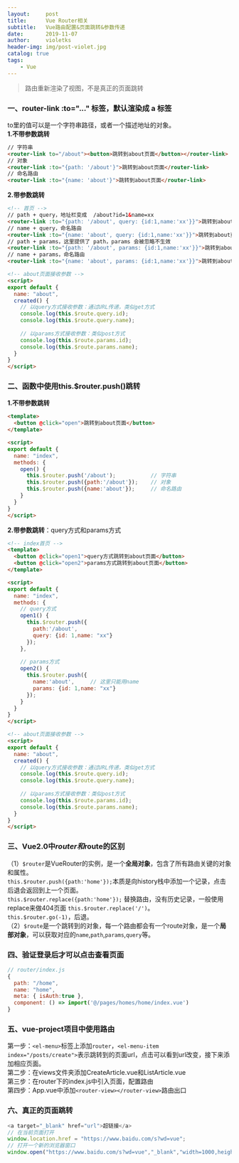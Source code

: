 ```yaml
---
layout:     post
title:      Vue Router相关
subtitle:   Vue路由配置&页面跳转&参数传递
date:       2019-11-07
author:     violetks
header-img: img/post-violet.jpg
catalog: true
tags:
    - Vue
---
```


> 路由重新渲染了视图，不是真正的页面跳转

### 一、router-link :to="..." 标签，默认渲染成 a 标签
to里的值可以是一个字符串路径，或者一个描述地址的对象。<br>
**1.不带参数跳转**
```html
// 字符串
<router-link to="/about"><button>跳转到about页面</button></router-link>
// 对象
<router-link :to="{path: '/about'}">跳转到about页面</router-link>
// 命名路由
<router-link :to="{name: 'about'}">跳转到about页面</router-link>
```
**2.带参数跳转**
```html
<!-- 首页 -->
// path + query，地址栏变成  /about?id=1&name=xx
<router-link :to="{path: '/about', query: {id:1,name:'xx'}}">跳转到about页面</router-link>
// name + query，命名路由
<router-link :to="{name: 'about', query: {id:1,name:'xx'}}">跳转到about页面</router-link>
// path + params，这里提供了 path，params 会被忽略不生效
<router-link :to="{path: '/about', params: {id:1,name:'xx'}}">跳转到about页面</router-link>
// name + params，命名路由
<router-link :to="{name: 'about', params: {id:1,name:'xx'}}">跳转到about页面</router-link>
```
```html
<!-- about页面接收参数 -->
<script>
export default {
  name: "about",
  created() {
    // 以query方式接收参数：通过URL传递，类似get方式
    console.log(this.$route.query.id);
    console.log(this.$route.query.name);
	
    // 以params方式接收参数：类似post方式
    console.log(this.$route.params.id);
    console.log(this.$route.params.name);
  }
}
</script>
```
### 二、函数中使用this.$router.push()跳转
**1.不带参数跳转**
```html
<template>
  <button @click="open">跳转到about页面</button>
</template>

<script>
export default {
  name: "index",
  methods: {
    open() {
	  this.$router.push('/about');           // 字符串
	  this.$router.push({path:'/about'});    // 对象
	  this.$router.push({name:'about'});     // 命名路由
    }
  }
}
</script>
```
**2.带参数跳转**：query方式和params方式
```html
<!-- index首页 -->
<template>
  <button @click="open1">query方式跳转到about页面</button>
  <button @click="open2">params方式跳转到about页面</button>
</template>

<script>
export default {
  name: "index",
  methods: {
    // query方式
    open1() {
	  this.$router.push({
	    path:'/about',
	    query: {id: 1,name: "xx"}
	  });
    },
	
    // params方式
    open2() {
	  this.$router.push({
	    name:'about',     // 这里只能用name
	    params: {id: 1,name: "xx"}
	  });
    }
  }
}
</script>
```
```html
<!-- about页面接收参数 -->
<script>
export default {
  name: "about",
  created() {
    // 以query方式接收参数：通过URL传递，类似get方式
    console.log(this.$route.query.id);
    console.log(this.$route.query.name);
	
    // 以params方式接收参数：类似post方式
    console.log(this.$route.params.id);
    console.log(this.$route.params.name);
  }
}
</script>
```

### 三、Vue2.0中$router和$route的区别
（1）`$router`是VueRouter的实例，是一个**全局对象**，包含了所有路由关键的对象和属性。<br>
`this.$router.push({path:'home'});`本质是向history栈中添加一个记录，点击后退会返回到上一个页面。<br>
`this.$router.replace({path:'home'});` 替换路由，没有历史记录，一般使用replace来做404页面 `this.$router.replace('/')`。<br>
`this.$router.go(-1)`，后退。<br>
（2）`$route`是一个跳转到的对象，每一个路由都会有一个route对象，是一个**局部对象**，可以获取对应的`name`,`path`,`params`,`query`等。<br>

### 四、验证登录后才可以点击查看页面
```javascript
// router/index.js
{
  path: "/home",
  name: "home",
  meta: { isAuth:true },
  component: () => import('@/pages/homes/home/index.vue')
}
```

### 五、vue-project项目中使用路由
第一步：`<el-menu>`标签上添加`router`，`<el-menu-item index="/posts/create">`表示跳转到的页面url，点击可以看到url改变，接下来添加相应页面。<br>
第二步：在views文件夹添加CreateArticle.vue和ListArticle.vue<br>
第三步：在router下的index.js中引入页面，配置路由<br>
第四步：App.vue中添加`<router-view></router-view>`路由出口<br>

### 六、真正的页面跳转
```javascript
<a target="_blank" href="url">超链接</a>
// 在当前页面打开
window.location.href = "https://www.baidu.com/s?wd=vue";
// 打开一个新的浏览器窗口
window.open("https://www.baidu.com/s?wd=vue","_blank","width=1000,height=500",true);
```
